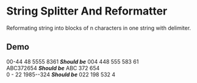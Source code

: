 # String Splitter And Reformatter
Reformating string into blocks of n characters in one string with delimiter.

## Demo
00-44 48 5555 8361 ***Should be*** 004 448 555 583 61 <br />
ABC372654 ***Should be*** ABC 372 654 <br />
0 - 22 1985--324 ***Should be*** 022 198 532 4
